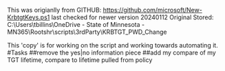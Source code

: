 
This was origianlly from GITHUB:
https://github.com/microsoft/New-KrbtgtKeys.ps1 last checked for newer version 20240112
Original Stored:
C:\Users\tbillins\OneDrive - State of Minnesota - MN365\Rootshr\scripts\3rdParty\KRBTGT_PWD_Change

This 'copy' is for working on the script and working towards automating it.  
#Tasks
##remove the yes|no information piece
##add my compare of my TGT lifetime, compare to lifetime pulled from policy